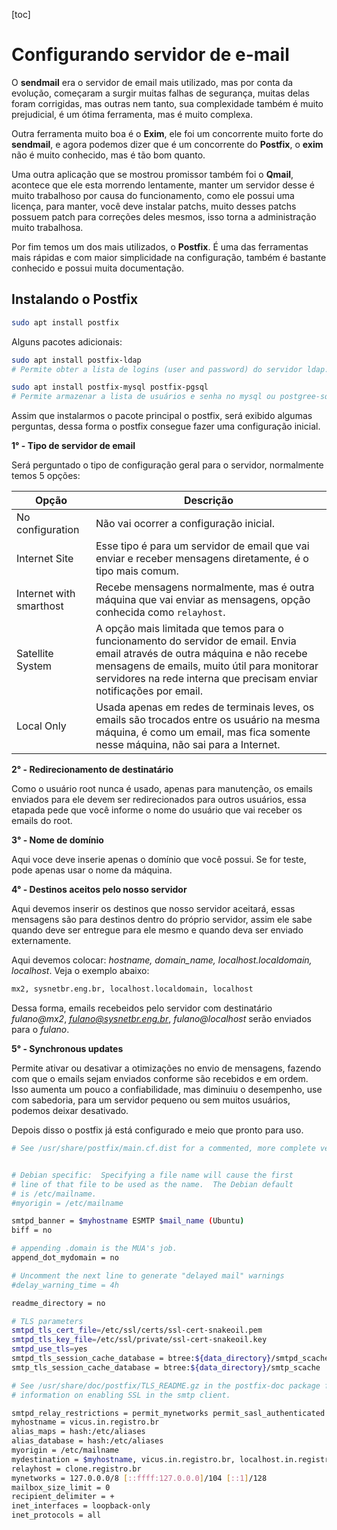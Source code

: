 [toc]



# Configurando servidor de e-mail

O **sendmail** era o servidor de email mais utilizado, mas por conta da evolução, começaram a surgir muitas falhas de segurança, muitas delas foram corrigidas, mas outras nem tanto, sua complexidade também é muito prejudicial, é um ótima ferramenta, mas é muito complexa.

Outra ferramenta muito boa é o **Exim**, ele foi um concorrente muito forte do **sendmail**, e agora podemos dizer que é um concorrente do **Postfix**, o **exim** não é muito conhecido, mas é tão bom quanto.

Uma outra aplicação que se mostrou promissor também foi o **Qmail**, acontece que ele esta morrendo lentamente, manter um servidor desse é muito trabalhoso por causa do funcionamento, como ele possui uma licença, para manter, você deve instalar patchs, muito desses patchs possuem patch para correções deles mesmos, isso torna a administração muito trabalhosa.

Por fim temos um dos mais utilizados, o **Postfix**. É uma das ferramentas mais rápidas e com maior simplicidade na configuração, também é bastante conhecido e possui muita documentação.



## Instalando o Postfix

```bash
sudo apt install postfix
```

Alguns pacotes adicionais:

```bash
sudo apt install postfix-ldap
# Permite obter a lista de logins (user and password) do servidor ldap.

sudo apt install postfix-mysql postfix-pgsql
# Permite armazenar a lista de usuários e senha no mysql ou postgree-sql
```



Assim que instalarmos o pacote principal o postfix, será exibido algumas perguntas, dessa forma o postfix consegue fazer uma configuração inicial.

**1° - Tipo de servidor de email**

Será perguntado o tipo de configuração geral para o servidor, normalmente temos 5 opções:

| Opção                   | Descrição                                                    |
| ----------------------- | ------------------------------------------------------------ |
| No configuration        | Não vai ocorrer a configuração inicial.                      |
| Internet Site           | Esse tipo é para um servidor de email que vai enviar e receber mensagens diretamente, é o tipo mais comum. |
| Internet with smarthost | Recebe mensagens normalmente, mas é outra máquina que vai enviar as mensagens, opção conhecida como `relayhost`. |
| Satellite System        | A opção mais limitada que temos para o funcionamento do servidor de email. Envia email através de outra máquina e não recebe mensagens de emails, muito útil para monitorar servidores na rede interna que precisam enviar notificações por email. |
| Local Only              | Usada apenas em redes de terminais leves, os emails são trocados entre os usuário na mesma máquina, é como um email, mas fica somente nesse máquina, não sai para a Internet. |



**2° - Redirecionamento de destinatário**

Como o usuário root nunca é usado, apenas para manutenção, os emails enviados para ele devem ser redirecionados para outros usuários, essa etapada pede que você informe o nome do usuário que vai receber os emails do root.



**3° - Nome de domínio**

Aqui voce deve inserie apenas o domínio que você possui. Se for teste, pode apenas usar o nome da máquina.



**4° - Destinos aceitos pelo nosso servidor**

Aqui devemos inserir os destinos que nosso servidor aceitará, essas mensagens são para destinos dentro do próprio servidor, assim ele sabe quando deve ser entregue para ele mesmo e quando deva ser enviado externamente.

Aqui devemos colocar: *hostname, domain_name, localhost.localdomain, localhost*. Veja o exemplo abaixo:

```bash
mx2, sysnetbr.eng.br, localhost.localdomain, localhost
```

Dessa forma, emails recebeidos pelo servidor com destinatário *fulano@mx2*, *fulano@sysnetbr.eng.br*, *fulano@localhost* serão enviados para o *fulano*.



**5° - Synchronous updates**

Permite ativar ou desativar a otimizações no envio de mensagens, fazendo com que o emails sejam enviados conforme são recebidos e em ordem. Isso aumenta um pouco a confiabilidade, mas diminuiu o desempenho, use com sabedoria, para um servidor pequeno ou sem muitos usuários, podemos deixar desativado.



Depois disso o postfix já está configurado e meio que pronto para uso.





```bash
# See /usr/share/postfix/main.cf.dist for a commented, more complete version


# Debian specific:  Specifying a file name will cause the first
# line of that file to be used as the name.  The Debian default
# is /etc/mailname.
#myorigin = /etc/mailname

smtpd_banner = $myhostname ESMTP $mail_name (Ubuntu)
biff = no

# appending .domain is the MUA's job.
append_dot_mydomain = no

# Uncomment the next line to generate "delayed mail" warnings
#delay_warning_time = 4h

readme_directory = no

# TLS parameters
smtpd_tls_cert_file=/etc/ssl/certs/ssl-cert-snakeoil.pem
smtpd_tls_key_file=/etc/ssl/private/ssl-cert-snakeoil.key
smtpd_use_tls=yes
smtpd_tls_session_cache_database = btree:${data_directory}/smtpd_scache
smtp_tls_session_cache_database = btree:${data_directory}/smtp_scache

# See /usr/share/doc/postfix/TLS_README.gz in the postfix-doc package for
# information on enabling SSL in the smtp client.

smtpd_relay_restrictions = permit_mynetworks permit_sasl_authenticated defer_unauth_destination
myhostname = vicus.in.registro.br
alias_maps = hash:/etc/aliases
alias_database = hash:/etc/aliases
myorigin = /etc/mailname
mydestination = $myhostname, vicus.in.registro.br, localhost.in.registro.br, localhost
relayhost = clone.registro.br
mynetworks = 127.0.0.0/8 [::ffff:127.0.0.0]/104 [::1]/128
mailbox_size_limit = 0
recipient_delimiter = +
inet_interfaces = loopback-only
inet_protocols = all

```

